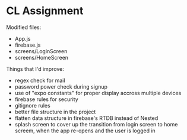 # CL Assignment

Modified files:
- App.js
- firebase.js
- screens/LoginScreen
- screens/HomeScreen


Things that I'd improve:
- regex check for mail
- password power check during signup
- use of "expo constants" for proper display accross multiple devices
- firebase rules for security
- gitignore rules
- better file structure in the project
- flatten data structure in firebase's RTDB instead of Nested
- splash screen to cover up the transition from login screen to home screem, when the app re-opens and the user is logged in
